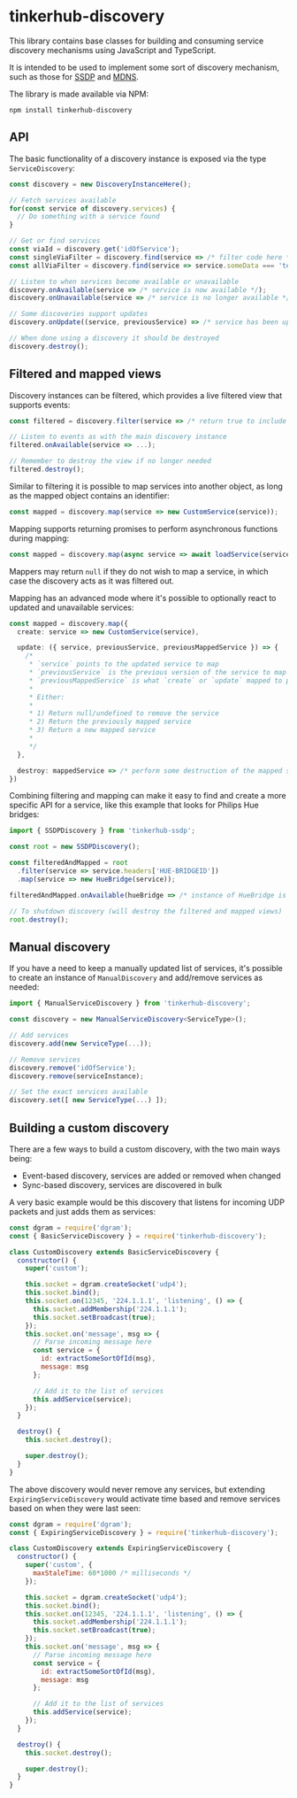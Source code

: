 # tinkerhub-discovery

This library contains base classes for building and consuming service discovery
mechanisms using JavaScript and TypeScript.

It is intended to be used to implement some sort of discovery mechanism, such
as those for [SSDP](https://github.com/tinkerhub/tinkerhub-ssdp) and
[MDNS](https://github.com/tinkerhub/tinkerhub-mdns).

The library is made available via NPM:

```
npm install tinkerhub-discovery
```

## API

The basic functionality of a discovery instance is exposed via the type
`ServiceDiscovery`:

```typescript
const discovery = new DiscoveryInstanceHere();

// Fetch services available
for(const service of discovery.services) {
  // Do something with a service found
}

// Get or find services
const viaId = discovery.get('idOfService');
const singleViaFilter = discovery.find(service => /* filter code here */);
const allViaFilter = discovery.find(service => service.someData === 'test');

// Listen to when services become available or unavailable
discovery.onAvailable(service => /* service is now available */);
discovery.onUnavailable(service => /* service is no longer available */);

// Some discoveries support updates
discovery.onUpdate((service, previousService) => /* service has been updated */)

// When done using a discovery it should be destroyed
discovery.destroy();
```

## Filtered and mapped views

Discovery instances can be filtered, which provides a live filtered view that
supports events:

```typescript
const filtered = discovery.filter(service => /* return true to include in filtered view */);

// Listen to events as with the main discovery instance
filtered.onAvailable(service => ...);

// Remember to destroy the view if no longer needed
filtered.destroy();
```

Similar to filtering it is possible to map services into another object, as long
as the mapped object contains an identifier:

```typescript
const mapped = discovery.map(service => new CustomService(service));
```

Mapping supports returning promises to perform asynchronous functions during
mapping:

```typescript
const mapped = discovery.map(async service => await loadService(service));
```

Mappers may return `null` if they do not wish to map a service, in which case
the discovery acts as it was filtered out.

Mapping has an advanced mode where it's possible to optionally react to
updated and unavailable services:

```typescript
const mapped = discovery.map({
  create: service => new CustomService(service),

  update: ({ service, previousService, previousMappedService }) => {
    /*
     * `service` points to the updated service to map
     * `previousService` is the previous version of the service to map
     * `previousMappedService` is what `create` or `update` mapped to previously
     * 
     * Either:
     * 
     * 1) Return null/undefined to remove the service
     * 2) Return the previously mapped service
     * 3) Return a new mapped service
     * 
     */
  },

  destroy: mappedService => /* perform some destruction of the mapped service */
})
```

Combining filtering and mapping can make it easy to find and create a more
specific API for a service, like this example that looks for Philips Hue
bridges:

```typescript
import { SSDPDiscovery } from 'tinkerhub-ssdp';

const root = new SSDPDiscovery();

const filteredAndMapped = root
  .filter(service => service.headers['HUE-BRIDGEID'])
  .map(service => new HueBridge(service));

filteredAndMapped.onAvailable(hueBridge => /* instance of HueBridge is available */);

// To shutdown discovery (will destroy the filtered and mapped views)
root.destroy();
```

## Manual discovery

If you have a need to keep a manually updated list of services, it's possible
to create an instance of `ManualDiscovery` and add/remove services as needed:

```typescript
import { ManualServiceDiscovery } from 'tinkerhub-discovery';

const discovery = new ManualServiceDiscovery<ServiceType>();

// Add services
discovery.add(new ServiceType(...));

// Remove services
discovery.remove('idOfService');
discovery.remove(serviceInstance);

// Set the exact services available
discovery.set([ new ServiceType(...) ]);
```

## Building a custom discovery

There are a few ways to build a custom discovery, with the two main ways being:

* Event-based discovery, services are added or removed when changed
* Sync-based discovery, services are discovered in bulk 

A very basic example would be this discovery that listens for incoming UDP
packets and just adds them as services:

```javascript
const dgram = require('dgram');
const { BasicServiceDiscovery } = require('tinkerhub-discovery');

class CustomDiscovery extends BasicServiceDiscovery {
  constructor() {
    super('custom');

    this.socket = dgram.createSocket('udp4');
    this.socket.bind();
    this.socket.on(12345, '224.1.1.1', 'listening', () => {
      this.socket.addMembership('224.1.1.1');
      this.socket.setBroadcast(true);
    });
    this.socket.on('message', msg => {
      // Parse incoming message here
      const service = {
        id: extractSomeSortOfId(msg),
        message: msg
      };

      // Add it to the list of services
      this.addService(service);
    });
  }

  destroy() {
    this.socket.destroy();

    super.destroy();
  }
}
```

The above discovery would never remove any services, but extending
`ExpiringServiceDiscovery` would activate time based and remove services based 
on when they were last seen:

```javascript
const dgram = require('dgram');
const { ExpiringServiceDiscovery } = require('tinkerhub-discovery');

class CustomDiscovery extends ExpiringServiceDiscovery {
  constructor() {
    super('custom', {
      maxStaleTime: 60*1000 /* milliseconds */
    });

    this.socket = dgram.createSocket('udp4');
    this.socket.bind();
    this.socket.on(12345, '224.1.1.1', 'listening', () => {
      this.socket.addMembership('224.1.1.1');
      this.socket.setBroadcast(true);
    });
    this.socket.on('message', msg => {
      // Parse incoming message here
      const service = {
        id: extractSomeSortOfId(msg),
        message: msg
      };

      // Add it to the list of services
      this.addService(service);
    });
  }

  destroy() {
    this.socket.destroy();

    super.destroy();
  }
}
```
